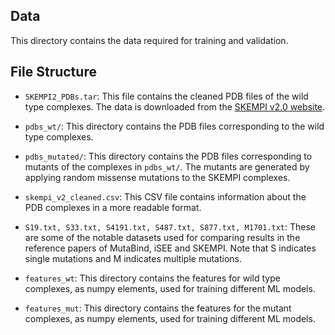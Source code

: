 ## Data
This directory contains the data required for training and validation.

## File Structure

* `SKEMPI2_PDBs.tar`: This file contains the cleaned PDB files of the wild type complexes. The data is downloaded from the [SKEMPI v2.0 website](https://life.bsc.es/pid/skempi2/).

* `pdbs_wt/`: This directory contains the PDB files corresponding to the wild type complexes.

* `pdbs_mutated/`: This directory contains the PDB files corresponding to mutants of the complexes in `pdbs_wt/`. The mutants are generated by applying random missense mutations to the SKEMPI complexes.

* `skempi_v2_cleaned.csv`: This CSV file contains information about the PDB complexes in a more readable format.

* `S19.txt, S33.txt, S4191.txt, S487.txt, S877.txt, M1701.txt`: These are some of the notable datasets used for comparing results in the reference papers of MutaBind, iSEE and SKEMPI. Note that S indicates single mutations and M indicates multiple mutations. 

* `features_wt`: This directory contains the features for wild type complexes, as numpy elements, used for training different ML models. 

* `features_mut`: This directory contains the features for the mutant complexes, as numpy elements, used for training different ML models. 
